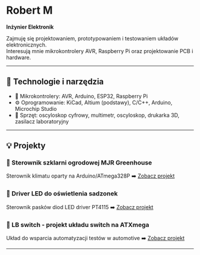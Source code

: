 # Robert M
**Inżynier Elektronik**

Zajmuję się projektowaniem, prototypowaniem i testowaniem układów elektronicznych.  
Interesują mnie mikrokontrolery AVR, Raspberry Pi oraz projektowanie PCB i hardware.

---

## 🔧 Technologie i narzędzia
- 🧠 Mikrokontrolery: AVR, Arduino, ESP32, Raspberry Pi  
- ⚙️ Oprogramowanie: KiCad, Altium (podstawy), C/C++, Arduino, Microchip Studio
- 🔬 Sprzęt: oscyloskop cyfrowy, multimetr, oscyloskop, drukarka 3D, zasilacz laboratoryjny

---

## 💡 Projekty
### 🔸 Sterownik szklarni ogrodowej MJR Greenhouse
Sterownik klimatu oparty na Arduino/ATmega328P
➡️ [Zobacz projekt](https://github.com/Kcor990/MJR-Greenhouse)

### 🔸 Driver LED do oświetlenia sadzonek
Sterownik pasków diod LED driver PT4115
➡️ [Zobacz projekt](https://github.com/Kcor990/LEDdriverMJR)

### 🔸 LB switch - projekt układu switch na ATXmega 
Układ do wsparcia automatyzacji testów w automotive
➡️ [Zobacz projekt](https://github.com/Kcor990/LBswitchMJR)


---

